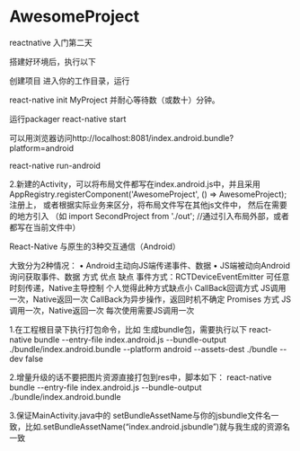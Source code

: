 # AwesomeProject
reactnative 入门第二天

搭建好环境后，执行以下

创建项目
进入你的工作目录，运行

react-native init MyProject
并耐心等待数（或数十）分钟。

运行packager
react-native start

可以用浏览器访问http://localhost:8081/index.android.bundle?platform=android

react-native run-android


2.新建的Activity，可以将布局文件都写在index.android.js中，并且采用AppRegistry.registerComponent('AwesomeProject', () => AwesomeProject);注册上，
或者根据实际业务来区分，将布局文件写在其他js文件中，
然后在需要的地方引入 （如 import SecondProject from './out'; //通过引入布局外部，或者都写在当前文件中）


React-Native 与原生的3种交互通信（Android）

大致分为2种情况：
•	Android主动向JS端传递事件、数据
•	JS端被动向Android询问获取事件、数据
方式	优点	缺点
事件方式：RCTDeviceEventEmitter	可任意时刻传递，Native主导控制	个人觉得此种方式缺点小
CallBack回调方式	JS调用一次，Native返回一次	CallBack为异步操作，返回时机不确定
Promises 方式	JS调用一次，Native返回一次	每次使用需要JS调用一次



1.在工程根目录下执行打包命令，比如
生成bundle包，需要执行以下
react-native bundle --entry-file index.android.js --bundle-output ./bundle/index.android.bundle --platform android --assets-dest ./bundle --dev false

2.增量升级的话不要把图片资源直接打包到res中，脚本如下：
react-native bundle --entry-file index.android.js --bundle-output ./bundle/index.android.bundle

3.保证MainActivity.java中的 setBundleAssetName与你的jsbundle文件名一致，比如.setBundleAssetName(“index.android.jsbundle”)就与我生成的资源名一致

